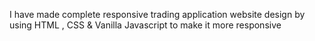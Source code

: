 I have made complete responsive trading application website design by using HTML , CSS & Vanilla Javascript to make it more responsive
